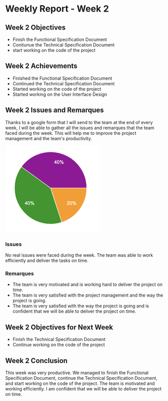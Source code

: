 
# Weekly Report - Week 2

## Week 2 Objectives

- Finish the Functional Specification Document
- Conitunue the Technical Specification Document
- start working on the code of the project

## Week 2 Achievements

- Finished the Functional Specification Document
- Continued the Technical Specification Document
- Started working on the code of the project
- Started working on the User Interface Design


## Week 2 Issues and Remarques

Thanks to a google form that I will send to the team at the end of every week, I will be able to gather all the issues and remarques that the team faced during the week. This will help me to improve the project management and the team's productivity.


<p>
<img src="Images/Week2_Satisfaction.png" width="300"> 

### Issues

No real issues were faced during the week. The team was able to work efficiently and deliver the tasks on time.

### Remarques

- The team is very motivated and is working hard to deliver the project on time.
- The team is very satisfied with the project management and the way the project is going.
- The team is very satisfied with the way the project is going and is confident that we will be able to deliver the project on time.

## Week 2 Objectives for Next Week

- Finish the Technical Specification Document
- Continue working on the code of the project


## Week 2 Conclusion

This week was very productive. We managed to finish the Functional Specification Document, continue the Technical Specification Document, and start working on the code of the project. The team is motivated and working efficiently. I am confident that we will be able to deliver the project on time.
